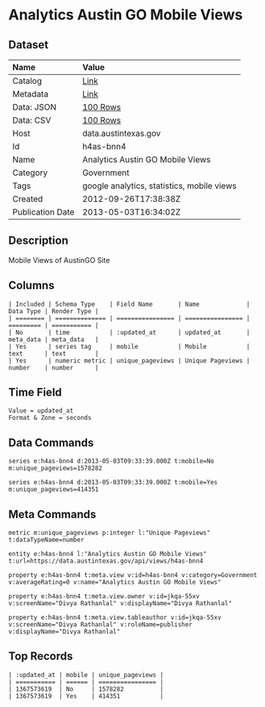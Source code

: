 # Analytics Austin GO Mobile Views

## Dataset

| Name | Value |
| :--- | :---- |
| Catalog | [Link](https://catalog.data.gov/dataset/analytics-austin-go-mobile-views) |
| Metadata | [Link](https://data.austintexas.gov/api/views/h4as-bnn4) |
| Data: JSON | [100 Rows](https://data.austintexas.gov/api/views/h4as-bnn4/rows.json?max_rows=100) |
| Data: CSV | [100 Rows](https://data.austintexas.gov/api/views/h4as-bnn4/rows.csv?max_rows=100) |
| Host | data.austintexas.gov |
| Id | h4as-bnn4 |
| Name | Analytics Austin GO Mobile Views |
| Category | Government |
| Tags | google analytics, statistics, mobile views |
| Created | 2012-09-26T17:38:38Z |
| Publication Date | 2013-05-03T16:34:02Z |

## Description

Mobile Views of AustinGO Site

## Columns

```ls
| Included | Schema Type    | Field Name       | Name             | Data Type | Render Type |
| ======== | ============== | ================ | ================ | ========= | =========== |
| No       | time           | :updated_at      | updated_at       | meta_data | meta_data   |
| Yes      | series tag     | mobile           | Mobile           | text      | text        |
| Yes      | numeric metric | unique_pageviews | Unique Pageviews | number    | number      |
```

## Time Field

```ls
Value = updated_at
Format & Zone = seconds
```

## Data Commands

```ls
series e:h4as-bnn4 d:2013-05-03T09:33:39.000Z t:mobile=No m:unique_pageviews=1578282

series e:h4as-bnn4 d:2013-05-03T09:33:39.000Z t:mobile=Yes m:unique_pageviews=414351
```

## Meta Commands

```ls
metric m:unique_pageviews p:integer l:"Unique Pageviews" t:dataTypeName=number

entity e:h4as-bnn4 l:"Analytics Austin GO Mobile Views" t:url=https://data.austintexas.gov/api/views/h4as-bnn4

property e:h4as-bnn4 t:meta.view v:id=h4as-bnn4 v:category=Government v:averageRating=0 v:name="Analytics Austin GO Mobile Views"

property e:h4as-bnn4 t:meta.view.owner v:id=jkqa-55xv v:screenName="Divya Rathanlal" v:displayName="Divya Rathanlal"

property e:h4as-bnn4 t:meta.view.tableauthor v:id=jkqa-55xv v:screenName="Divya Rathanlal" v:roleName=publisher v:displayName="Divya Rathanlal"
```

## Top Records

```ls
| :updated_at | mobile | unique_pageviews | 
| =========== | ====== | ================ | 
| 1367573619  | No     | 1578282          | 
| 1367573619  | Yes    | 414351           | 
```